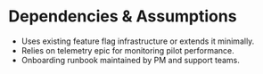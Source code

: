# Dependencies & Assumptions
- Uses existing feature flag infrastructure or extends it minimally.
- Relies on telemetry epic for monitoring pilot performance.
- Onboarding runbook maintained by PM and support teams.
